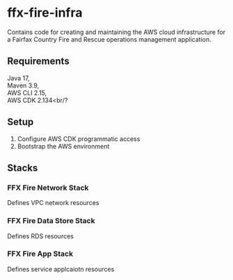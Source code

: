 # ffx-fire-infra
Contains code for creating and maintaining the AWS cloud infrastructure for a Fairfax Country Fire and Rescue operations management application.

## Requirements
Java 17,<br/> 
Maven 3.9,<br/> 
AWS CLI 2.15,<br/> 
AWS CDK 2.134<br/?

## Setup
1. Configure AWS CDK programmatic access
2. Bootstrap the AWS environment 

## Stacks
### FFX Fire Network Stack
Defines VPC network resources

### FFX Fire Data Store Stack
Defines RDS resources

### FFX Fire App Stack
Defines service applcaiotn resources
